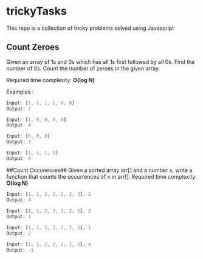 # trickyTasks
This repo is a collection of tricky problems solved using Javascript

## Count Zeroes
Given an array of 1s and 0s which has all 1s first followed by all 0s. 
Find the number of 0s. Count the number of zeroes in the given array.

Required time complexity: **O(log N)**

Examples :

```js
Input: [1, 1, 1, 1, 0, 0]
Output: 2

Input: [1, 0, 0, 0, 0]
Output: 4

Input: [0, 0, 0]
Output: 3

Input: [1, 1, 1, 1]
Output: 0
```

##Count Occurences##
Given a sorted array arr[] and a number x, write a function that counts 
the occurrences of x in arr[]. 
Required time complexity: **O(log N)**
```js
Input: [1, 1, 2, 2, 2, 2, 3], 2
Output: 4 
  
Input: [1, 1, 2, 2, 2, 2, 3], 3
Output: 1 

Input: [1, 1, 2, 2, 2, 2, 3], 1
Output: 2 

Input: [1, 1, 2, 2, 2, 2, 3], 4
Output: -1
```
  
